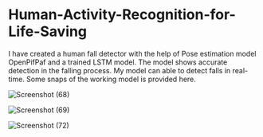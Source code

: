 # Human-Activity-Recognition-for-Life-Saving
I have created a human fall detector with the help of Pose estimation model OpenPifPaf and a trained LSTM model. The model shows accurate detection in the falling process. My model can able to detect falls in real-time. Some snaps of the working model is provided here.


![Screenshot (68)](https://github.com/user-attachments/assets/775f7f34-bc50-4ffb-ba15-69e5cb267221)

![Screenshot (69)](https://github.com/user-attachments/assets/5639f9f1-5be2-4401-aed4-d939061ad888)

![Screenshot (72)](https://github.com/user-attachments/assets/80d29a68-8999-4250-9d46-e312d06d8ceb)
